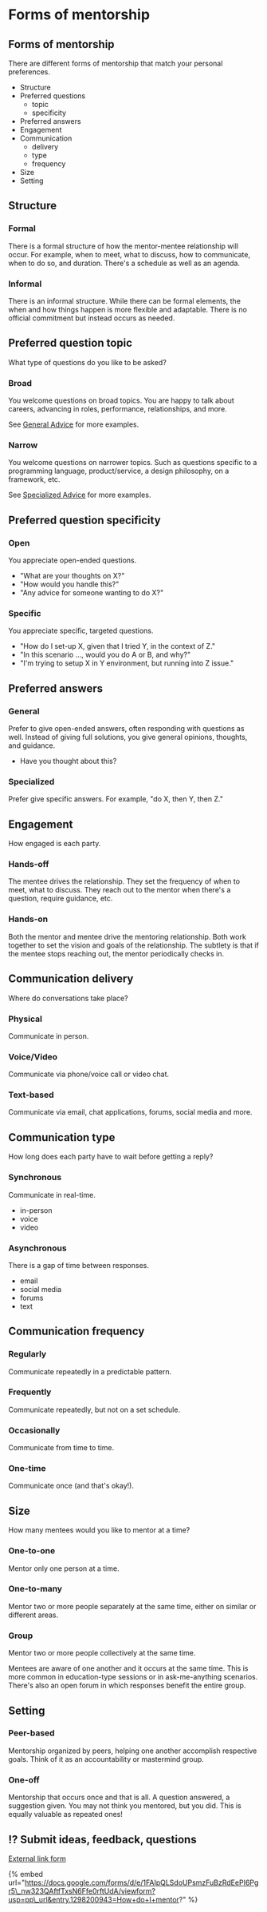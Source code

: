 # Forms of mentorship

## Forms of mentorship

There are different forms of mentorship that match your personal preferences.

* Structure
* Preferred questions
  * topic
  * specificity
* Preferred answers
* Engagement
* Communication
  * delivery
  * type
  * frequency
* Size
* Setting

## Structure

### Formal

There is a formal structure of how the mentor-mentee relationship will occur. For example, when to meet, what to discuss, how to communicate, when to do so, and duration. There's a schedule as well as an agenda.

### Informal

There is an informal structure. While there can be formal elements, the when and how things happen is more flexible and adaptable. There is no official commitment but instead occurs as needed.

## Preferred question topic

What type of questions do you like to be asked?

### Broad

You welcome questions on broad topics. You are happy to talk about careers, advancing in roles, performance, relationships, and more.

See [General Advice](what-to-mentor-on.md#general-advice) for more examples.

### Narrow

You welcome questions on narrower topics. Such as questions specific to a programming language, product/service, a design philosophy, on a framework, etc.

See [Specialized Advice](what-to-mentor-on.md#specific-domain-advice) for more examples.

## Preferred question specificity

### Open

You appreciate open-ended questions.

* "What are your thoughts on X?"
* "How would you handle this?"
* "Any advice for someone wanting to do X?"

### Specific

You appreciate specific, targeted questions.

* "How do I set-up X, given that I tried Y, in the context of Z."
* "In this scenario ..., would you do A or B, and why?"
* "I'm trying to setup X in Y environment, but running into Z issue."

## Preferred answers

### General

Prefer to give open-ended answers, often responding with questions as well. Instead of giving full solutions, you give general opinions, thoughts, and guidance.

* Have you thought about this?

### Specialized

Prefer give specific answers. For example, "do X, then Y, then Z."

## Engagement

How engaged is each party.

### Hands-off

The mentee drives the relationship. They set the frequency of when to meet, what to discuss. They reach out to the mentor when there's a question, require guidance, etc.

### Hands-on

Both the mentor and mentee drive the mentoring relationship. Both work together to set the vision and goals of the relationship. The subtlety is that if the mentee stops reaching out, the mentor periodically checks in.

## Communication delivery

Where do conversations take place?

### Physical

Communicate in person.

### Voice/Video

Communicate via phone/voice call or video chat.

### Text-based

Communicate via email, chat applications, forums, social media and more.

## Communication type

How long does each party have to wait before getting a reply?

### Synchronous

Communicate in real-time.

* in-person
* voice
* video

### Asynchronous

There is a gap of time between responses.

* email
* social media
* forums
* text

## Communication frequency

### Regularly

Communicate repeatedly in a predictable pattern.

### Frequently

Communicate repeatedly, but not on a set schedule.

### Occasionally

Communicate from time to time.

### One-time

Communicate once \(and that's okay!\).

## Size

How many mentees would you like to mentor at a time?

### One-to-one

Mentor only one person at a time.

### One-to-many

Mentor two or more people separately at the same time, either on similar or different areas.

### Group

Mentor two or more people collectively at the same time.

Mentees are aware of one another and it occurs at the same time. This is more common in education-type sessions or in ask-me-anything scenarios. There's also an open forum in which responses benefit the entire group.

## Setting

### Peer-based

Mentorship organized by peers, helping one another accomplish respective goals. Think of it as an accountability or mastermind group.

### One-off

Mentorship that occurs once and that is all. A question answered, a suggestion given. You may not think you mentored, but you did. This is equally valuable as repeated ones!

## ⁉ Submit ideas, feedback, questions

[External link form](https://docs.google.com/forms/d/e/1FAIpQLSdoUPsmzFuBzRdEePI6Pgr5_nw323QAftfTxsN6Ffe0rftUdA/viewform?usp=pp_url&entry.1298200943=How+do+I+mentor?)

{% embed url="https://docs.google.com/forms/d/e/1FAIpQLSdoUPsmzFuBzRdEePI6Pgr5\_nw323QAftfTxsN6Ffe0rftUdA/viewform?usp=pp\_url&entry.1298200943=How+do+I+mentor?" %}



